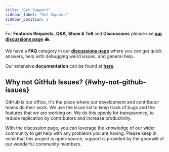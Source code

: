 ```yaml
---
title: "Get Support"
sidebar_label: "Get Support"
sidebar_position: 2
---
```


For **Features Requests**, **Q&A**, **Show & Tell** and **Discussions** please use **[our discussions page](https://github.com/Resnovas/Smartcloud/discussions)** 🚑.

We have a **FAQ** category in our **[discussions page](https://github.com/Resnovas/Smartcloud/discussions)** where you can get quick answers, help with debugging weird issues, and general help.

Our extensive **documentation** can be found at **[here](https://github.com/Resnovas/Smartcloud/blob/develop/README.md)**.

## Why not GitHub Issues? {#why-not-github-issues}

GitHub is our office, it's the place where our development and contributor teams do their work. We use the issue list to keep track of bugs and the features that we are working on. We do this openly for transparency, to reduce replication by contributors and increase productivity.

With the discussion page, you can leverage the knowledge of our wider community to get help with any problems you are having. Please keep in mind that this project is open-source, support is provided by the goodwill of our wonderful community members.
